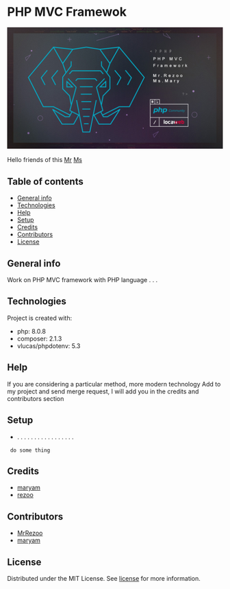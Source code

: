 # PHP MVC Framewok


![PHP](PHP_mvc_framework.jpg)

Hello friends of this [Mr](https://www.linkedin.com/in/reza-mobaraki/) [Ms](https://www.linkedin.com/in/reza-mobara)

## Table of contents

* [General info](#General-info)
* [Technologies](#Technologies)
* [Help](#Help)
* [Setup](#Setup)
* [Credits](#credits)
* [Contributors](#Contributors)
* [License](#license)

## General info

Work on PHP MVC framework with PHP language . . .

## Technologies

Project is created with:

* php: 8.0.8
* composer: 2.1.3
* vlucas/phpdotenv: 5.3

## Help

If you are considering a particular method, more modern technology Add to my
project and send merge request, I will add you in the credits and contributors
section

## Setup

* . . . . . . . . . . . . . . . . .

```shell
 do some thing
```

## Credits

* [maryam]()
* [rezoo]()

## Contributors

* [MrRezoo](https://github.com/MrRezoo)
* [maryam]()

## License

Distributed under the MIT License. See [license](LICENSE) for more information.
